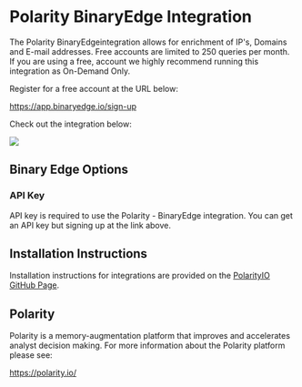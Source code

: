 # Polarity BinaryEdge Integration

The Polarity BinaryEdgeintegration allows for enrichment of IP's, Domains and E-mail addresses.  Free accounts are limited to 250 queries per month.  If you are using a free, account we highly recommend running this integration as On-Demand Only.  

Register for a free account at the URL below:

https://app.binaryedge.io/sign-up

Check out the integration below: 

<img src="https://user-images.githubusercontent.com/22529325/113442596-525fa000-93be-11eb-8eed-47630dec4664.png">

## Binary Edge Options 

### API Key 
API key is required to use the Polarity - BinaryEdge integration. You can get an API key but signing up at the link above. 

## Installation Instructions

Installation instructions for integrations are provided on the [PolarityIO GitHub Page](https://polarityio.github.io/).

## Polarity

Polarity is a memory-augmentation platform that improves and accelerates analyst decision making.  For more information about the Polarity platform please see:

https://polarity.io/
